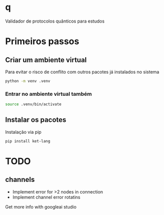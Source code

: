 # q

Validador de protocolos quânticos para estudos

# Primeiros passos

## Criar um ambiente virtual

Para evitar o risco de conflito com outros pacotes já instalados no sistema 

```sh 
python -m venv .venv
```

### Entrar no ambiente virtual também

```sh 
source .venv/bin/activate
```



## Instalar os pacotes

Instalação via pip


```sh 
pip install ket-lang
```


# TODO

## channels

- Implement error for >2 nodes in connection
- Implement channel error rotatins

Get more info with googleai studio

